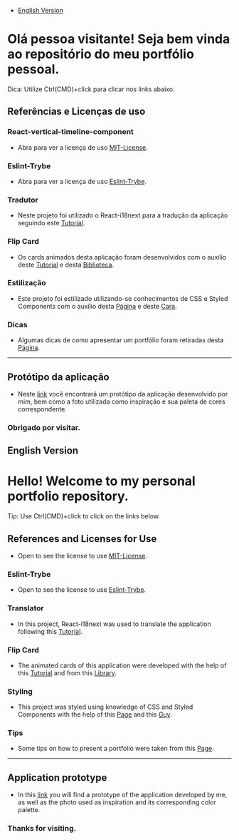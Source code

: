  - [English Version](#english-version)
# Olá pessoa visitante! Seja bem vinda ao repositório do meu portfólio pessoal.

Dica: Utilize Ctrl(CMD)+click para clicar nos links abaixo.
## Referências e Licenças de uso

### React-vertical-timeline-component
 - Abra para ver a licença de uso [MIT-License](https://github.com/stephane-monnot/react-vertical-timeline/blob/master/LICENSE).
### Eslint-Trybe
 - Abra para ver a licença de uso [Eslint-Trybe](https://github.com/betrybe/eslint-config-trybe/blob/main/LICENSE).
### Tradutor
 - Neste projeto foi utilizado o React-i18next para a tradução da aplicação seguindo este [Tutorial](https://www.codeandweb.com/babeledit/tutorials/how-to-translate-your-react-app-with-react-i18next). 
### Flip Card
 - Os cards animados desta aplicação foram desenvolvidos com o auxilio deste [Tutorial](https://www.treinaweb.com.br/blog/css-aprenda-a-criar-o-efeito-de-flip-cards) e desta [Biblioteca](https://manuarora.in/boxshadows).
### Estilização
 - Este projeto foi estilizado utilizando-se conhecimentos de CSS e Styled Components com o auxílio desta [Página](https://dilshankelsen.com/create-global-styles-with-styled-components/) e deste [Cara](https://github.com/LucasTrevelin).
### Dicas
 - Algumas dicas de como apresentar um portfólio foram retiradas desta [Página](https://www.wellfedpodcast.com/article/3-elements-design-portfolio-website-header).

---

## Protótipo da aplicação

 - Neste [link](https://www.figma.com/file/CyvuMrYVH9juSp09E70R4J/Rafael-Godoy-portfolio's?node-id=0%3A1) você encontrará um protótipo da aplicação desenvolvido por mim, bem como a foto utilizada como inspiração e sua paleta de cores correspondente. 

### Obrigado por visitar.


## English Version
# Hello! Welcome to my personal portfolio repository.

Tip: Use Ctrl(CMD)+click to click on the links below.
## References and Licenses for Use
- Open to see the license to use [MIT-License](https://github.com/stephane-monnot/react-vertical-timeline/blob/master/LICENSE).
### Eslint-Trybe
- Open to see the license to use [Eslint-Trybe](https://github.com/betrybe/eslint-config-trybe/blob/main/LICENSE).
### Translator
- In this project, React-i18next was used to translate the application following this [Tutorial](https://www.codeandweb.com/babeledit/tutorials/how-to-translate-your-react-app-with-react-i18next).
### Flip Card
- The animated cards of this application were developed with the help of this [Tutorial](https://www.treinaweb.com.br/blog/css-aprenda-a-criar-o-efeito-de-flip-cards) and from this [Library](https://manuarora.in/boxshadows).
### Styling
- This project was styled using knowledge of CSS and Styled Components with the help of this [Page](https://dilshankelsen.com/create-global-styles-with-styled-components/) and this [Guy](https://github.com/LucasTrevelin).
### Tips
 - Some tips on how to present a portfolio were taken from this [Page](https://www.wellfedpodcast.com/article/3-elements-design-portfolio-website-header).

---

## Application prototype

 - In this [link](https://www.figma.com/file/CyvuMrYVH9juSp09E70R4J/Rafael-Godoy-portfolio's?node-id=0%3A1) you will find a prototype of the application developed by me, as well as the photo used as inspiration and its corresponding color palette.

### Thanks for visiting.